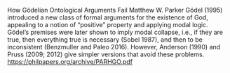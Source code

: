 
How Gödelian Ontological Arguments Fail Matthew W. Parker
Gödel (1995) introduced a new class of formal arguments for the existence of God, appealing to a notion of “positive” property and applying modal logic. Gödel’s premises were later shown to imply modal collapse, i.e., if they are true, then everything true is necessary (Sobel 1987), and then to be inconsistent (Benzmuller and Paleo 2016). However, Anderson (1990) and Pruss (2009; 2012) give simpler versions that avoid these problems.
https://philpapers.org/archive/PARHGO.pdf